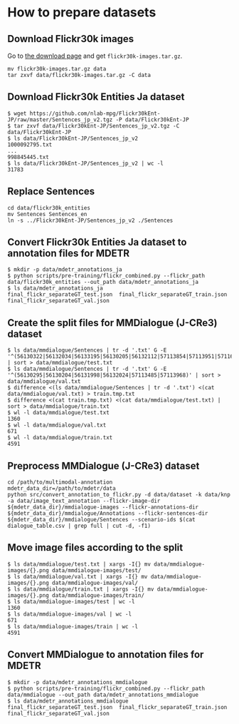 # How to prepare datasets

## Download Flickr30k images

Go to [the download page](http://shannon.cs.illinois.edu/DenotationGraph/) and get `flickr30k-images.tar.gz`.

```shell
mv flickr30k-images.tar.gz data
tar zxvf data/flickr30k-images.tar.gz -C data

```

## Download Flickr30k Entities Ja dataset

```shell
$ wget https://github.com/nlab-mpg/Flickr30kEnt-JP/raw/master/Sentences_jp_v2.tgz -P data/Flickr30kEnt-JP
$ tar zxvf data/Flickr30kEnt-JP/Sentences_jp_v2.tgz -C data/Flickr30kEnt-JP
$ ls data/Flickr30kEnt-JP/Sentences_jp_v2
1000092795.txt
...
998845445.txt
$ ls data/Flickr30kEnt-JP/Sentences_jp_v2 | wc -l
31783
```

## Replace Sentences

```shell
cd data/flickr30k_entities
mv Sentences Sentences_en
ln -s ../Flickr30kEnt-JP/Sentences_jp_v2 ./Sentences
```

## Convert Flickr30k Entities Ja dataset to annotation files for MDETR

```shell
$ mkdir -p data/mdetr_annotations_ja
$ python scripts/pre-training/flickr_combined.py --flickr_path data/flickr30k_entities --out_path data/mdetr_annotations_ja
$ ls data/mdetr_annotations_ja
final_flickr_separateGT_test.json  final_flickr_separateGT_train.json  final_flickr_separateGT_val.json
```

## Create the split files for MMDialogue (J-CRe3) dataset

```shell
$ ls data/mmdialogue/Sentences | tr -d '.txt' G -E '^(56130322|56132034|56133195|56130205|56132112|57113854|57113951|57116595|56130258)' | sort > data/mmdialogue/test.txt
$ ls data/mmdialogue/Sentences | tr -d '.txt' G -E '^(56130295|56130204|56131998|56132024|57113485|57113968)' | sort > data/mmdialogue/val.txt
$ difference <(ls data/mmdialogue/Sentences | tr -d '.txt') <(cat data/mmdialogue/val.txt) > train.tmp.txt
$ difference <(cat train.tmp.txt) <(cat data/mmdialogue/test.txt) | sort > data/mmdialogue/train.txt
$ wl -l data/mmdialogue/test.txt
1360
$ wl -l data/mmdialogue/val.txt
671
$ wl -l data/mmdialogue/train.txt
4591
```

## Preprocess MMDialogue (J-CRe3) dataset

```shell
cd /path/to/multimodal-annotation
mdetr_data_dir=/path/to/mdetr/data
python src/convert_annotation_to_flickr.py -d data/dataset -k data/knp -a data/image_text_annotation --flickr-image-dir ${mdetr_data_dir}/mmdialogue-images --flickr-annotations-dir ${mdetr_data_dir}/mmdialogue/Annotations --flickr-sentences-dir ${mdetr_data_dir}/mmdialogue/Sentences --scenario-ids $(cat dialogue_table.csv | grep full | cut -d, -f1)
```

## Move image files according to the split

```shell
$ ls data/mmdialogue/test.txt | xargs -I{} mv data/mmdialogue-images/{}.png data/mmdialogue-images/test/
$ ls data/mmdialogue/val.txt | xargs -I{} mv data/mmdialogue-images/{}.png data/mmdialogue-images/val/
$ ls data/mmdialogue/train.txt | xargs -I{} mv data/mmdialogue-images/{}.png data/mmdialogue-images/train/
$ ls data/mmdialogue-images/test | wc -l
1360
$ ls data/mmdialogue-images/val | wc -l
671
$ ls data/mmdialogue-images/train | wc -l
4591
```

## Convert MMDialogue to annotation files for MDETR

```shell
$ mkdir -p data/mdetr_annotations_mmdialogue
$ python scripts/pre-training/flickr_combined.py --flickr_path data/mmdialogue --out_path data/mdetr_annotations_mmdialogue
$ ls data/mdetr_annotations_mmdialogue
final_flickr_separateGT_test.json  final_flickr_separateGT_train.json  final_flickr_separateGT_val.json
```
